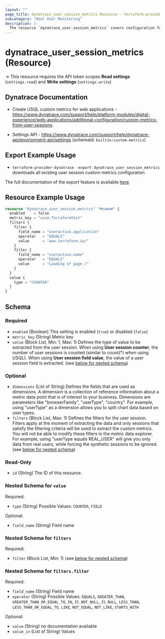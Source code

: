 ```yaml
---
layout: ""
page_title: dynatrace_user_session_metrics Resource - terraform-provider-dynatrace"
subcategory: "Real User Monitoring"
description: |-
  The resource `dynatrace_user_session_metrics` covers configuration for user session custom metrics
---
```


# dynatrace_user_session_metrics (Resource)

-> This resource requires the API token scopes **Read settings** (`settings.read`) and **Write settings** (`settings.write`)

## Dynatrace Documentation

- Create USQL custom metrics for web applications - https://www.dynatrace.com/support/help/platform-modules/digital-experience/web-applications/additional-configuration/custom-metrics-from-user-sessions

- Settings API - https://www.dynatrace.com/support/help/dynatrace-api/environment-api/settings (schemaId: `builtin:custom-metrics`)

## Export Example Usage

- `terraform-provider-dynatrace -export dynatrace_user_session_metrics` downloads all existing user session custom metrics configuration

The full documentation of the export feature is available [here](https://dt-url.net/h203qmc).

## Resource Example Usage

```terraform
resource "dynatrace_user_session_metrics" "#name#" {
  enabled    = false
  metric_key = "uscm.TerraformTest"
  filters {
    filter {
      field_name = "useraction.application"
      operator   = "EQUALS"
      value      = "www.terraform.io/"
    }
    filter {
      field_name = "useraction.name"
      operator   = "EQUALS"
      value      = "Loading of page /"
    }
  }
  value {
    type = "COUNTER"
  }
}
```

<!-- schema generated by tfplugindocs -->
## Schema

### Required

- `enabled` (Boolean) This setting is enabled (`true`) or disabled (`false`)
- `metric_key` (String) Metric key
- `value` (Block List, Min: 1, Max: 1) Defines the type of value to be extracted from the user session. When using **User session counter**, the number of user sessions is counted (similar to count(*) when using USQL). When using **User session field value**, the value of a user session field is extracted. (see [below for nested schema](#nestedblock--value))

### Optional

- `dimensions` (List of String) Defines the fields that are used as dimensions. A dimension is a collection of reference information about a metric data point that is of interest to your business. Dimensions are parameters like "browserFamily", "userType", "country". For example, using "userType" as a dimension allows you to split chart data based on user types.
- `filters` (Block List, Max: 1) Defines the filters for the user session. Filters apply at the moment of extracting the data and only sessions that satisfy the filtering criteria will be used to extract the custom metrics. You will not be able to modify these filters in the metric data explorer. For example, using "userType equals REAL_USER" will give you only data from real users, while forcing the synthetic sessions to be ignored. (see [below for nested schema](#nestedblock--filters))

### Read-Only

- `id` (String) The ID of this resource.

<a id="nestedblock--value"></a>
### Nested Schema for `value`

Required:

- `type` (String) Possible Values: `COUNTER`, `FIELD`

Optional:

- `field_name` (String) Field name


<a id="nestedblock--filters"></a>
### Nested Schema for `filters`

Required:

- `filter` (Block List, Min: 1) (see [below for nested schema](#nestedblock--filters--filter))

<a id="nestedblock--filters--filter"></a>
### Nested Schema for `filters.filter`

Required:

- `field_name` (String) Field name
- `operator` (String) Possible Values: `EQUALS`, `GREATER_THAN`, `GREATER_THAN_OR_EQUAL_TO`, `IN`, `IS_NOT_NULL`, `IS_NULL`, `LESS_THAN`, `LESS_THAN_OR_EQUAL_TO`, `LIKE`, `NOT_EQUAL`, `NOT_LIKE`, `STARTS_WITH`

Optional:

- `value` (String) no documentation available
- `value_in` (List of String) Values
 